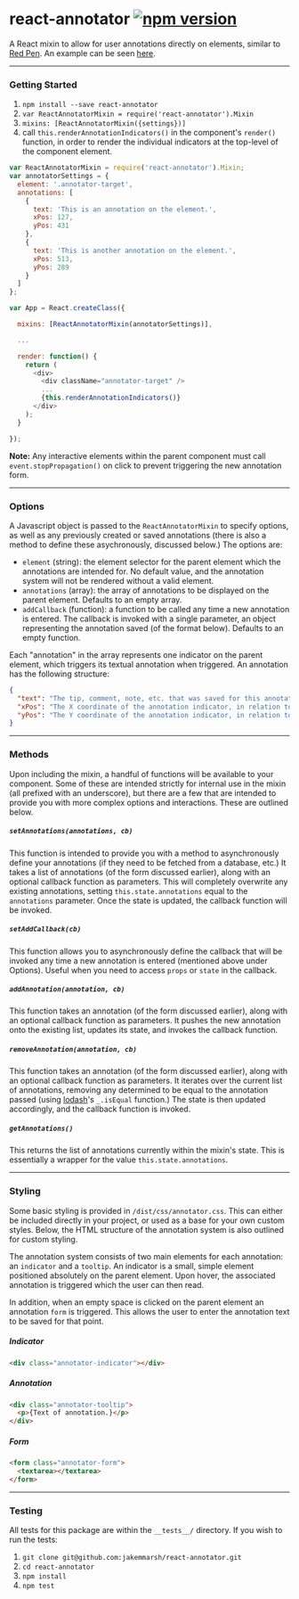 react-annotator [![npm version](https://badge.fury.io/js/react-annotator.svg)](http://badge.fury.io/js/react-annotator)
=======================================================================================================================

A React mixin to allow for user annotations directly on elements, similar to [Red Pen](https://redpen.io/). An example can be seen [here](http://jakemmarsh.com/react-annotator/).

---

### Getting Started

1. `npm install --save react-annotator`
2. `var ReactAnnotatorMixin = require('react-annotator').Mixin`
3. `mixins: [ReactAnnotatorMixin({settings})]`
4. call `this.renderAnnotationIndicators()` in the component's `render()` function, in order to render the individual indicators at the top-level of the component element.

```javascript
var ReactAnnotatorMixin = require('react-annotator').Mixin;
var annotatorSettings = {
  element: '.annotator-target',
  annotations: [
    {
      text: 'This is an annotation on the element.',
      xPos: 127,
      yPos: 431
    },
    {
      text: 'This is another annotation on the element.',
      xPos: 513,
      yPos: 289
    }
  ]
};

var App = React.createClass({

  mixins: [ReactAnnotatorMixin(annotatorSettings)],

  ...

  render: function() {
    return (
      <div>
        <div className="annotator-target" />
        ...
        {this.renderAnnotationIndicators()}
      </div>
    );
  }

});
```

**Note:** Any interactive elements within the parent component must call `event.stopPropagation()` on click to prevent triggering the new annotation form.

---

### Options

A Javascript object is passed to the `ReactAnnotatorMixin` to specify options, as well as any previously created or saved annotations (there is also a method to define these asychronously, discussed below.) The options are:

- `element` (string): the element selector for the parent element which the annotations are intended for. No default value, and the annotation system will not be rendered without a valid element.
- `annotations` (array): the array of annotations to be displayed on the parent element. Defaults to an empty array.
- `addCallback` (function): a function to be called any time a new annotation is entered. The callback is invoked with a single parameter, an object representing the annotation saved (of the format below). Defaults to an empty function.

Each "annotation" in the array represents one indicator on the parent element, which triggers its textual annotation when triggered. An annotation has the following structure:

```json
{
  "text": "The tip, comment, note, etc. that was saved for this annotation.",
  "xPos": "The X coordinate of the annotation indicator, in relation to the parent element.",
  "yPos": "The Y coordinate of the annotation indicator, in relation to the parent element."
}
```

---

### Methods

Upon including the mixin, a handful of functions will be available to your component. Some of these are intended strictly for internal use in the mixin (all prefixed with an underscore), but there are a few that are intended to provide you with more complex options and interactions. These are outlined below.

##### `setAnnotations(annotations, cb)`

This function is intended to provide you with a method to asynchronously define your annotations (if they need to be fetched from a database, etc.) It takes a list of annotations (of the form discussed earlier), along with an optional callback function as parameters. This will completely overwrite any existing annotations, setting `this.state.annotations` equal to the `annotations` parameter. Once the state is updated, the callback function will be invoked.

##### `setAddCallback(cb)`

This function allows you to asynchronously define the callback that will be invoked any time a new annotation is entered (mentioned above under Options). Useful when you need to access `props` or `state` in the callback.

##### `addAnnotation(annotation, cb)`

This function takes an annotation (of the form discussed earlier), along with an optional callback function as parameters. It pushes the new annotation onto the existing list, updates its state, and invokes the callback function.

##### `removeAnnotation(annotation, cb)`

This function takes an annotation (of the form discussed earlier), along with an optional callback function as parameters. It iterates over the current list of annotations, removing any determined to be equal to the annotation passed (using [lodash](https://lodash.com/)'s `_.isEqual` function.) The state is then updated accordingly, and the callback function is invoked.

##### `getAnnotations()`

This returns the list of annotations currently within the mixin's state. This is essentially a wrapper for the value `this.state.annotations`.

---

### Styling

Some basic styling is provided in `/dist/css/annotator.css`. This can either be included directly in your project, or used as a base for your own custom styles. Below, the HTML structure of the annotation system is also outlined for custom styling.

The annotation system consists of two main elements for each annotation: an `indicator` and a `tooltip`. An indicator is a small, simple element positioned absolutely on the parent element. Upon hover, the associated annotation is triggered which the user can then read.

In addition, when an empty space is clicked on the parent element an annotation `form` is triggered. This allows the user to enter the annotation text to be saved for that point.

##### Indicator

```html
<div class="annotator-indicator"></div>
```

##### Annotation

```html
<div class="annotator-tooltip">
  <p>{Text of annotation.}</p>
</div>
```

##### Form

```html
<form class="annotator-form">
  <textarea></textarea>
</form>
```

---

### Testing

All tests for this package are within the `__tests__/` directory. If you wish to run the tests:

1. `git clone git@github.com:jakemmarsh/react-annotator.git`
2. `cd react-annotator`
3. `npm install`
4. `npm test`
